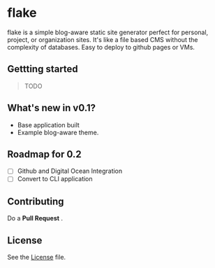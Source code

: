 # flake

flake is a simple blog-aware static site generator perfect for personal, project, or organization sites. It's like a file based CMS without the complexity of databases.
Easy to deploy to github pages or VMs.

## Gettting started
> TODO

## What's new in v0.1?

* Base application built
* Example blog-aware theme.

## Roadmap for 0.2
- [ ] Github and Digital Ocean Integration
- [ ] Convert to CLI application

## Contributing

Do a **Pull Request** .

## License

See the [License]('./license.md') file. 